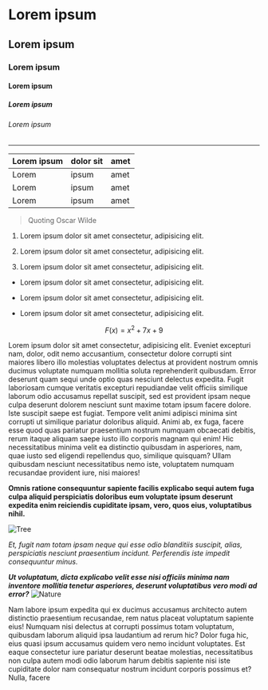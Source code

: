 # Lorem ipsum

## Lorem ipsum

### Lorem ipsum

#### Lorem ipsum

##### Lorem ipsum

###### Lorem ipsum

---

| Lorem ipsum | dolor sit | amet |
| ----------- | --------- | ---- |
| Lorem       | ipsum     | amet |
| Lorem       | ipsum     | amet |
| Lorem       | ipsum     | amet |

> Quoting Oscar Wilde

1. Lorem ipsum dolor sit amet consectetur, adipisicing elit.

2. Lorem ipsum dolor sit amet consectetur, adipisicing elit.

3. Lorem ipsum dolor sit amet consectetur, adipisicing elit.
- Lorem ipsum dolor sit amet consectetur, adipisicing elit.

- Lorem ipsum dolor sit amet consectetur, adipisicing elit.

- Lorem ipsum dolor sit amet consectetur, adipisicing elit.

$$
F(x)=x^2+7x+9
$$

Lorem ipsum dolor sit amet consectetur, adipisicing elit.
Eveniet excepturi nam, dolor, odit nemo accusantium, consectetur dolore corrupti sint maiores libero illo molestias voluptates delectus at provident nostrum omnis ducimus voluptate numquam mollitia soluta reprehenderit quibusdam. Error deserunt quam sequi unde optio quas nesciunt delectus expedita. Fugit laboriosam cumque veritatis excepturi repudiandae velit officiis similique laborum odio accusamus repellat suscipit, sed est provident ipsam neque culpa deserunt dolorem nesciunt sunt maxime totam ipsum facere dolore. Iste suscipit saepe est fugiat. Tempore velit animi adipisci minima sint corrupti ut similique pariatur doloribus aliquid. Animi ab, ex fuga, facere esse quod quas pariatur praesentium nostrum numquam obcaecati debitis, rerum itaque aliquam saepe iusto illo corporis magnam qui enim! Hic necessitatibus minima velit ea distinctio quibusdam in asperiores, nam, quae iusto sed eligendi repellendus quo, similique quisquam? Ullam quibusdam nesciunt necessitatibus nemo iste, voluptatem numquam recusandae provident iure, nisi maiores! 

**Omnis ratione consequuntur sapiente facilis explicabo sequi autem fuga culpa aliquid perspiciatis doloribus eum voluptate ipsum deserunt expedita enim reiciendis cupiditate ipsam, vero, quos eius, voluptatibus nihil.** 

![Tree](https://img.freepik.com/free-photo/wide-angle-shot-single-tree-growing-clouded-sky-during-sunset-surrounded-by-grass_181624-22807.jpg?size=626&ext=jpg&ga=GA1.1.672697106.1698192000&semt=sph)

*Et, fugit nam totam ipsam neque qui esse odio blanditiis suscipit, alias, perspiciatis nesciunt praesentium incidunt. Perferendis iste impedit consequuntur minus.*

***Ut voluptatum, dicta explicabo velit esse nisi officiis minima nam inventore mollitia tenetur asperiores, deserunt voluptatibus vero modi ad error?*** 
![Nature](https://media.istockphoto.com/id/517188688/photo/mountain-landscape.jpg?s=1024x1024&w=0&k=20&c=z8_rWaI8x4zApNEEG9DnWlGXyDIXe-OmsAyQ5fGPVV8=)

Nam labore ipsum expedita qui ex ducimus accusamus architecto autem distinctio praesentium recusandae, rem natus placeat voluptatum sapiente eius! Numquam nisi delectus at corrupti possimus totam voluptatum, quibusdam laborum aliquid ipsa laudantium ad rerum hic? Dolor fuga hic, eius quasi ipsum accusamus quidem vero nemo incidunt voluptates. Est eaque consectetur iure pariatur deserunt beatae molestias, necessitatibus non culpa autem modi odio laborum harum debitis sapiente nisi iste cupiditate dolor nam consequatur nostrum incidunt corporis possimus et? Nulla, facere